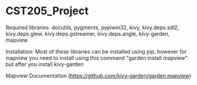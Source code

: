 # CST205_Project

Required libraries:
    docutils,
    pygments,
    pypiwin32,
    kivy,
    kivy.deps.sdl2,
    kivy.deps.glew,
    kivy.deps.gstreamer,
    kivy.deps.angle,
    kivy-garden,
    mapview

Installation:
    Most of these libraries can be installed using pip, however for mapview you need to install using this command "garden install mapview" but after you install kivy-garden

Mapview Documentation (https://github.com/kivy-garden/garden.mapview)